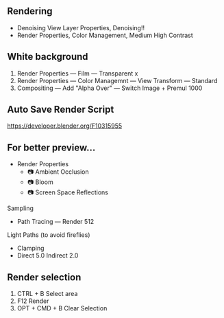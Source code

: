 ## Rendering

+ Denoising View Layer Properties, Denoising!!
+ Render Properties, Color Management, Medium High Contrast

## White background
1. Render Properties — Film — Transparent x
1. Render Properties — Color Managemnt — View Transform — Standard
1. Compositing — Add "Alpha Over" — Switch Image + Premul 1000

## Auto Save Render Script
https://developer.blender.org/F10315955

## For better preview…
* Render Properties
    * 📷 Ambient Occlusion
    * 📷 Bloom
    * 📷 Screen Space Reflections

Sampling
+ Path Tracing — Render 512

Light Paths (to avoid fireflies)
+ Clamping
+ Direct 5.0
Indirect 2.0

## Render selection
1. CTRL + B Select area
2. F12 Render
3. OPT + CMD + B Clear Selection